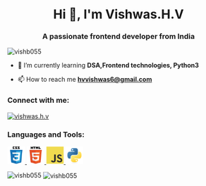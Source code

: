 <h1 align="center">Hi 👋, I'm Vishwas.H.V</h1>
<h3 align="center">A passionate frontend developer from India</h3>

<p align="left"> <img src="https://komarev.com/ghpvc/?username=vishb055&label=Profile%20views&color=0e75b6&style=flat" alt="vishb055" /> </p>

- 🌱 I’m currently learning **DSA,Frontend technologies, Python3**

- 📫 How to reach me **hvvishwas6@gmail.com**

<h3 align="left">Connect with me:</h3>
<p align="left">
<a href="https://linkedin.com/in/vishwas.h.v" target="blank"><img align="center" src="https://raw.githubusercontent.com/rahuldkjain/github-profile-readme-generator/master/src/images/icons/Social/linked-in-alt.svg" alt="vishwas.h.v" height="30" width="40" /></a>
</p>

<h3 align="left">Languages and Tools:</h3>
<p align="left"> <a href="https://www.w3schools.com/css/" target="_blank" rel="noreferrer"> <img src="https://raw.githubusercontent.com/devicons/devicon/master/icons/css3/css3-original-wordmark.svg" alt="css3" width="40" height="40"/> </a> <a href="https://www.w3.org/html/" target="_blank" rel="noreferrer"> <img src="https://raw.githubusercontent.com/devicons/devicon/master/icons/html5/html5-original-wordmark.svg" alt="html5" width="40" height="40"/> </a> <a href="https://developer.mozilla.org/en-US/docs/Web/JavaScript" target="_blank" rel="noreferrer"> <img src="https://raw.githubusercontent.com/devicons/devicon/master/icons/javascript/javascript-original.svg" alt="javascript" width="40" height="40"/> </a> <a href="https://www.python.org" target="_blank" rel="noreferrer"> <img src="https://raw.githubusercontent.com/devicons/devicon/master/icons/python/python-original.svg" alt="python" width="40" height="40"/> </a> </p>

<p><img align="left" src="https://github-readme-stats.vercel.app/api/top-langs?username=vishb055&show_icons=true&locale=en&layout=compact" alt="vishb055" /></p>

<p>&nbsp;<img align="center" src="https://github-readme-stats.vercel.app/api?username=vishb055&show_icons=true&locale=en" alt="vishb055" /></p>
